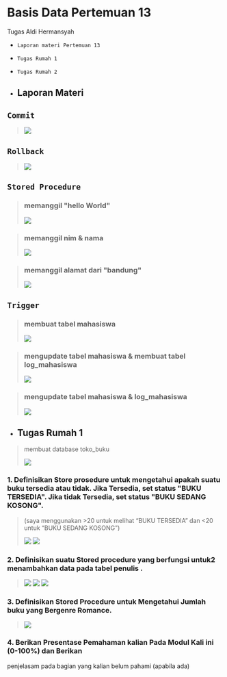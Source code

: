 # Basis Data Pertemuan 13
Tugas Aldi Hermansyah
- `Laporan materi Pertemuan 13`
- `Tugas Rumah 1`
- `Tugas Rumah 2`

- ## Laporan Materi
## `Commit`
> <img src="/P13/img/P13 - commit.png" img>

## `Rollback`
> <img src="/P13/img/P13 - rollback.png" img>

## `Stored Procedure`
> ### memanggil "hello World"
> 
> <img src="/P13/img/P13 - sp1.png" img>

> ### memanggil nim & nama
> 
> <img src="/P13/img/P13 - sp2.png" img>

> ### memanggil alamat dari "bandung"
> <img src="/P13/img/P13 - sp3.png" img>

## `Trigger`
> ### membuat tabel mahasiswa
> 
> <img src="/P13/img/P13 - t1.png" img>

> ### mengupdate tabel mahasiswa & membuat tabel log_mahasiswa
> 
> <img src="/P13/img/P13 - t2.png" img>

> ### mengupdate tabel mahasiswa & log_mahasiswa
> <img src="/P13/img/P13 - t3.png" img>

- ## Tugas Rumah 1
> membuat database toko_buku
> 
> <img src="/P13/img/P13 - rumah.png" img>

### 1.  Definisikan Store prosedure untuk mengetahui apakah suatu buku tersedia atau tidak. Jika Tersedia, set status "BUKU TERSEDIA". Jika tidak Tersedia, set status "BUKU SEDANG KOSONG".
   > (saya menggunakan >20 untuk melihat “BUKU TERSEDIA” dan <20 untuk “BUKU SEDANG KOSONG”)
   > 
   > <img src="/P13/img/P13 - rumah - buku1.png" img>
   > <img src="/P13/img/P13 - rumah - buku2.png" img>

### 2. Definisikan suatu Stored procedure yang berfungsi untuk2 menambahkan data pada tabel penulis .
   > <img src="/P13/img/P13 - rumah - db1.png">
   > <img src="/P13/img/P13 - rumah - db2.png">
   > <img src="/P13/img/P13 - rumah - db3.png">

### 3. Definisikan Stored Procedure untuk Mengetahui Jumlah buku yang Bergenre Romance.
   > <img src="/P13/img/P13 - rumah - soal 3.png">

### 4. Berikan Presentase Pemahaman kalian Pada Modul Kali ini (0-100%) dan Berikan
penjelasam pada bagian yang kalian belum pahami (apabila ada)
